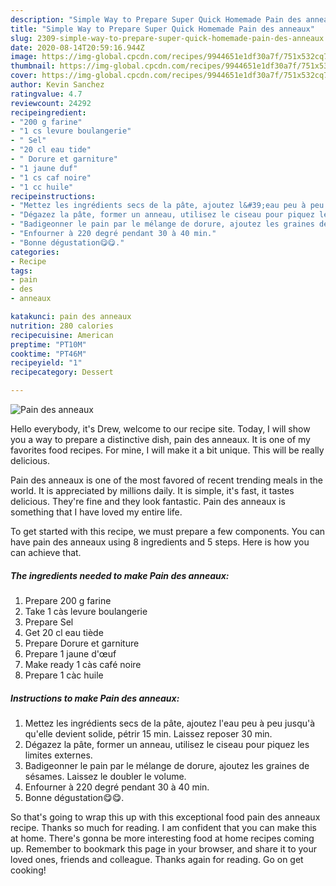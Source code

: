 ```yaml
---
description: "Simple Way to Prepare Super Quick Homemade Pain des anneaux"
title: "Simple Way to Prepare Super Quick Homemade Pain des anneaux"
slug: 2309-simple-way-to-prepare-super-quick-homemade-pain-des-anneaux
date: 2020-08-14T20:59:16.944Z
image: https://img-global.cpcdn.com/recipes/9944651e1df30a7f/751x532cq70/pain-des-anneaux-photo-principale-de-la-recette.jpg
thumbnail: https://img-global.cpcdn.com/recipes/9944651e1df30a7f/751x532cq70/pain-des-anneaux-photo-principale-de-la-recette.jpg
cover: https://img-global.cpcdn.com/recipes/9944651e1df30a7f/751x532cq70/pain-des-anneaux-photo-principale-de-la-recette.jpg
author: Kevin Sanchez
ratingvalue: 4.7
reviewcount: 24292
recipeingredient:
- "200 g farine"
- "1 cs levure boulangerie"
- " Sel"
- "20 cl eau tide"
- " Dorure et garniture"
- "1 jaune duf"
- "1 cs caf noire"
- "1 cc huile"
recipeinstructions:
- "Mettez les ingrédients secs de la pâte, ajoutez l&#39;eau peu à peu jusqu&#39;à qu&#39;elle devient solide, pétrir 15 min. Laissez reposer 30 min."
- "Dégazez la pâte, former un anneau, utilisez le ciseau pour piquez les limites externes."
- "Badigeonner le pain par le mélange de dorure, ajoutez les graines de sésames. Laissez le doubler le volume."
- "Enfourner à 220 degré pendant 30 à 40 min."
- "Bonne dégustation😋😋."
categories:
- Recipe
tags:
- pain
- des
- anneaux

katakunci: pain des anneaux 
nutrition: 280 calories
recipecuisine: American
preptime: "PT10M"
cooktime: "PT46M"
recipeyield: "1"
recipecategory: Dessert

---
```



![Pain des anneaux](https://img-global.cpcdn.com/recipes/9944651e1df30a7f/751x532cq70/pain-des-anneaux-photo-principale-de-la-recette.jpg)

Hello everybody, it's Drew, welcome to our recipe site. Today, I will show you a way to prepare a distinctive dish, pain des anneaux. It is one of my favorites food recipes. For mine, I will make it a bit unique. This will be really delicious.

Pain des anneaux is one of the most favored of recent trending meals in the world. It is appreciated by millions daily. It is simple, it's fast, it tastes delicious. They're fine and they look fantastic. Pain des anneaux is something that I have loved my entire life.




To get started with this recipe, we must prepare a few components. You can have pain des anneaux using 8 ingredients and 5 steps. Here is how you can achieve that.

<!--inarticleads1-->

##### The ingredients needed to make Pain des anneaux:

1. Prepare 200 g farine
1. Take 1 càs levure boulangerie
1. Prepare  Sel
1. Get 20 cl eau tiède
1. Prepare  Dorure et garniture
1. Prepare 1 jaune d&#39;œuf
1. Make ready 1 càs café noire
1. Prepare 1 càc huile




<!--inarticleads2-->

##### Instructions to make Pain des anneaux:

1. Mettez les ingrédients secs de la pâte, ajoutez l&#39;eau peu à peu jusqu&#39;à qu&#39;elle devient solide, pétrir 15 min. Laissez reposer 30 min.
1. Dégazez la pâte, former un anneau, utilisez le ciseau pour piquez les limites externes.
1. Badigeonner le pain par le mélange de dorure, ajoutez les graines de sésames. Laissez le doubler le volume.
1. Enfourner à 220 degré pendant 30 à 40 min.
1. Bonne dégustation😋😋.




So that's going to wrap this up with this exceptional food pain des anneaux recipe. Thanks so much for reading. I am confident that you can make this at home. There's gonna be more interesting food at home recipes coming up. Remember to bookmark this page in your browser, and share it to your loved ones, friends and colleague. Thanks again for reading. Go on get cooking!
